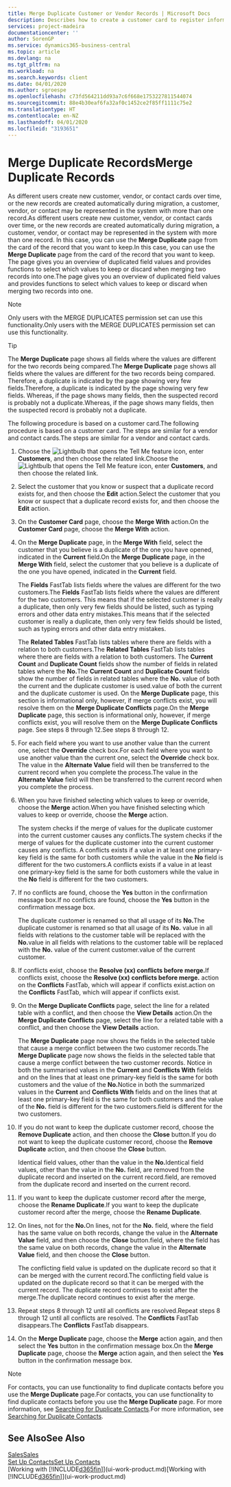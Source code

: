 ```yaml
---
title: Merge Duplicate Customer or Vendor Records | Microsoft Docs
description: Describes how to create a customer card to register information about each new customer or client that you sell to.
services: project-madeira
documentationcenter: ''
author: SorenGP
ms.service: dynamics365-business-central
ms.topic: article
ms.devlang: na
ms.tgt_pltfrm: na
ms.workload: na
ms.search.keywords: client
ms.date: 04/01/2020
ms.author: sgroespe
ms.openlocfilehash: c73fd564211dd93a7c6f668e1753227811544074
ms.sourcegitcommit: 88e4b30eaf6fa32af0c1452ce2f85ff1111c75e2
ms.translationtype: HT
ms.contentlocale: en-NZ
ms.lasthandoff: 04/01/2020
ms.locfileid: "3193651"
---
```

# <a name="merge-duplicate-records"></a><span data-ttu-id="7cfaa-103">Merge Duplicate Records</span><span class="sxs-lookup"><span data-stu-id="7cfaa-103">Merge Duplicate Records</span></span>
<span data-ttu-id="7cfaa-104">As different users create new customer, vendor, or contact cards over time, or the new records are created automatically during migration, a customer, vendor, or contact may be represented in the system with more than one record.</span><span class="sxs-lookup"><span data-stu-id="7cfaa-104">As different users create new customer, vendor, or contact cards over time, or the new records are created automatically during migration, a customer, vendor, or contact may be represented in the system with more than one record.</span></span> <span data-ttu-id="7cfaa-105">In this case, you can use the **Merge Duplicate** page from the card of the record that you want to keep.</span><span class="sxs-lookup"><span data-stu-id="7cfaa-105">In this case, you can use the **Merge Duplicate** page from the card of the record that you want to keep.</span></span> <span data-ttu-id="7cfaa-106">The page gives you an overview of duplicated field values and provides functions to select which values to keep or discard when merging two records into one.</span><span class="sxs-lookup"><span data-stu-id="7cfaa-106">The page gives you an overview of duplicated field values and provides functions to select which values to keep or discard when merging two records into one.</span></span>

> [!NOTE]
> <span data-ttu-id="7cfaa-107">Only users with the MERGE DUPLICATES permission set can use this functionality.</span><span class="sxs-lookup"><span data-stu-id="7cfaa-107">Only users with the MERGE DUPLICATES permission set can use this functionality.</span></span>

> [!TIP]
> <span data-ttu-id="7cfaa-108">The **Merge Duplicate** page shows all fields where the values are different for the two records being compared.</span><span class="sxs-lookup"><span data-stu-id="7cfaa-108">The **Merge Duplicate** page shows all fields where the values are different for the two records being compared.</span></span> <span data-ttu-id="7cfaa-109">Therefore, a duplicate is indicated by the page showing very few fields.</span><span class="sxs-lookup"><span data-stu-id="7cfaa-109">Therefore, a duplicate is indicated by the page showing very few fields.</span></span> <span data-ttu-id="7cfaa-110">Whereas, if the page shows many fields, then the suspected record is probably not a duplicate.</span><span class="sxs-lookup"><span data-stu-id="7cfaa-110">Whereas, if the page shows many fields, then the suspected record is probably not a duplicate.</span></span>

<span data-ttu-id="7cfaa-111">The following procedure is based on a customer card.</span><span class="sxs-lookup"><span data-stu-id="7cfaa-111">The following procedure is based on a customer card.</span></span> <span data-ttu-id="7cfaa-112">The steps are similar for a vendor  and contact cards.</span><span class="sxs-lookup"><span data-stu-id="7cfaa-112">The steps are similar for a vendor  and contact cards.</span></span>

1. <span data-ttu-id="7cfaa-113">Choose the ![Lightbulb that opens the Tell Me feature](media/ui-search/search_small.png "Tell me what you want to do") icon, enter **Customers**, and then choose the related link.</span><span class="sxs-lookup"><span data-stu-id="7cfaa-113">Choose the ![Lightbulb that opens the Tell Me feature](media/ui-search/search_small.png "Tell me what you want to do") icon, enter **Customers**, and then choose the related link.</span></span>
2. <span data-ttu-id="7cfaa-114">Select the customer that you know or suspect that a duplicate record exists for, and then choose the **Edit** action.</span><span class="sxs-lookup"><span data-stu-id="7cfaa-114">Select the customer that you know or suspect that a duplicate record exists for, and then choose the **Edit** action.</span></span>
3. <span data-ttu-id="7cfaa-115">On the **Customer Card** page, choose the **Merge With** action.</span><span class="sxs-lookup"><span data-stu-id="7cfaa-115">On the **Customer Card** page, choose the **Merge With** action.</span></span>
4. <span data-ttu-id="7cfaa-116">On the **Merge Duplicate** page, in the **Merge With** field, select the customer that you believe is a duplicate of the one you have opened, indicated in the **Current** field.</span><span class="sxs-lookup"><span data-stu-id="7cfaa-116">On the **Merge Duplicate** page, in the **Merge With** field, select the customer that you believe is a duplicate of the one you have opened, indicated in the **Current** field.</span></span>

    <span data-ttu-id="7cfaa-117">The **Fields** FastTab lists fields where the values are different for the two customers.</span><span class="sxs-lookup"><span data-stu-id="7cfaa-117">The **Fields** FastTab lists fields where the values are different for the two customers.</span></span> <span data-ttu-id="7cfaa-118">This means that if the selected customer is really a duplicate, then only very few fields should be listed, such as typing errors and other data entry mistakes.</span><span class="sxs-lookup"><span data-stu-id="7cfaa-118">This means that if the selected customer is really a duplicate, then only very few fields should be listed, such as typing errors and other data entry mistakes.</span></span>

    <span data-ttu-id="7cfaa-119">The **Related Tables** FastTab lists tables where there are fields with a relation to both customers.</span><span class="sxs-lookup"><span data-stu-id="7cfaa-119">The **Related Tables** FastTab lists tables where there are fields with a relation to both customers.</span></span> <span data-ttu-id="7cfaa-120">The **Current Count** and **Duplicate Count** fields show the number of fields in related tables where the **No.**</span><span class="sxs-lookup"><span data-stu-id="7cfaa-120">The **Current Count** and **Duplicate Count** fields show the number of fields in related tables where the **No.**</span></span> <span data-ttu-id="7cfaa-121">value of both the current and the duplicate customer is used.</span><span class="sxs-lookup"><span data-stu-id="7cfaa-121">value of both the current and the duplicate customer is used.</span></span> <span data-ttu-id="7cfaa-122">On the **Merge Duplicate** page, this section is informational only, however, if merge conflicts exist, you will resolve them on the **Merge Duplicate Conflicts** page.</span><span class="sxs-lookup"><span data-stu-id="7cfaa-122">On the **Merge Duplicate** page, this section is informational only, however, if merge conflicts exist, you will resolve them on the **Merge Duplicate Conflicts** page.</span></span> <span data-ttu-id="7cfaa-123">See steps 8 through 12.</span><span class="sxs-lookup"><span data-stu-id="7cfaa-123">See steps 8 through 12.</span></span>   

5. <span data-ttu-id="7cfaa-124">For each field where you want to use another value than the current one, select the **Override** check box.</span><span class="sxs-lookup"><span data-stu-id="7cfaa-124">For each field where you want to use another value than the current one, select the **Override** check box.</span></span> <span data-ttu-id="7cfaa-125">The value in the **Alternate Value** field will then be transferred to the current record when you complete the process.</span><span class="sxs-lookup"><span data-stu-id="7cfaa-125">The value in the **Alternate Value** field will then be transferred to the current record when you complete the process.</span></span>
6. <span data-ttu-id="7cfaa-126">When you have finished selecting which values to keep or override, choose the **Merge** action.</span><span class="sxs-lookup"><span data-stu-id="7cfaa-126">When you have finished selecting which values to keep or override, choose the **Merge** action.</span></span>

    <span data-ttu-id="7cfaa-127">The system checks if the merge of values for the duplicate customer into the current customer causes any conflicts.</span><span class="sxs-lookup"><span data-stu-id="7cfaa-127">The system checks if the merge of values for the duplicate customer into the current customer causes any conflicts.</span></span> <span data-ttu-id="7cfaa-128">A conflicts exists if a value in at least one primary-key field is the same for both customers while the value in the **No** field is different for the two customers.</span><span class="sxs-lookup"><span data-stu-id="7cfaa-128">A conflicts exists if a value in at least one primary-key field is the same for both customers while the value in the **No** field is different for the two customers.</span></span>

7. <span data-ttu-id="7cfaa-129">If no conflicts are found, choose the **Yes** button in the confirmation message box.</span><span class="sxs-lookup"><span data-stu-id="7cfaa-129">If no conflicts are found, choose the **Yes** button in the confirmation message box.</span></span>

    <span data-ttu-id="7cfaa-130">The duplicate customer is renamed so that all usage of its **No.**</span><span class="sxs-lookup"><span data-stu-id="7cfaa-130">The duplicate customer is renamed so that all usage of its **No.**</span></span> <span data-ttu-id="7cfaa-131">value in all fields with relations to the customer table will be replaced with the **No.**</span><span class="sxs-lookup"><span data-stu-id="7cfaa-131">value in all fields with relations to the customer table will be replaced with the **No.**</span></span> <span data-ttu-id="7cfaa-132">value of the current customer.</span><span class="sxs-lookup"><span data-stu-id="7cfaa-132">value of the current customer.</span></span>
8. <span data-ttu-id="7cfaa-133">If conflicts exist, choose the **Resolve (xx) conflicts before merge.**</span><span class="sxs-lookup"><span data-stu-id="7cfaa-133">If conflicts exist, choose the **Resolve (xx) conflicts before merge.**</span></span> <span data-ttu-id="7cfaa-134">action on the **Conflicts** FastTab, which will appear if conflicts exist.</span><span class="sxs-lookup"><span data-stu-id="7cfaa-134">action on the **Conflicts** FastTab, which will appear if conflicts exist.</span></span>
9. <span data-ttu-id="7cfaa-135">On the **Merge Duplicate Conflicts** page, select the line for a related table with a conflict, and then choose the **View Details** action.</span><span class="sxs-lookup"><span data-stu-id="7cfaa-135">On the **Merge Duplicate Conflicts** page, select the line for a related table with a conflict, and then choose the **View Details** action.</span></span>

    <span data-ttu-id="7cfaa-136">The **Merge Duplicate** page now shows the fields in the selected table that cause a merge conflict between the two customer records.</span><span class="sxs-lookup"><span data-stu-id="7cfaa-136">The **Merge Duplicate** page now shows the fields in the selected table that cause a merge conflict between the two customer records.</span></span> <span data-ttu-id="7cfaa-137">Notice in both the summarised values in the **Current** and **Conflicts With** fields and on the lines that at least one primary-key field is the same for both customers and the value of the **No.**</span><span class="sxs-lookup"><span data-stu-id="7cfaa-137">Notice in both the summarized values in the **Current** and **Conflicts With** fields and on the lines that at least one primary-key field is the same for both customers and the value of the **No.**</span></span> <span data-ttu-id="7cfaa-138">field is different for the two customers.</span><span class="sxs-lookup"><span data-stu-id="7cfaa-138">field is different for the two customers.</span></span>   
10. <span data-ttu-id="7cfaa-139">If you do not want to keep the duplicate customer record, choose the **Remove Duplicate** action, and then choose the **Close** button.</span><span class="sxs-lookup"><span data-stu-id="7cfaa-139">If you do not want to keep the duplicate customer record, choose the **Remove Duplicate** action, and then choose the **Close** button.</span></span>

    <span data-ttu-id="7cfaa-140">Identical field values, other than the value in the **No.**</span><span class="sxs-lookup"><span data-stu-id="7cfaa-140">Identical field values, other than the value in the **No.**</span></span> <span data-ttu-id="7cfaa-141">field, are removed from the duplicate record and inserted on the current record.</span><span class="sxs-lookup"><span data-stu-id="7cfaa-141">field, are removed from the duplicate record and inserted on the current record.</span></span>
11. <span data-ttu-id="7cfaa-142">If you want to keep the duplicate customer record after the merge,  choose the **Rename Duplicate**.</span><span class="sxs-lookup"><span data-stu-id="7cfaa-142">If you want to keep the duplicate customer record after the merge,  choose the **Rename Duplicate**.</span></span>
12. <span data-ttu-id="7cfaa-143">On lines, not for the **No.**</span><span class="sxs-lookup"><span data-stu-id="7cfaa-143">On lines, not for the **No.**</span></span> <span data-ttu-id="7cfaa-144">field, where the field has the same value on both records, change the value in the **Alternate Value** field, and then choose the **Close** button.</span><span class="sxs-lookup"><span data-stu-id="7cfaa-144">field, where the field has the same value on both records, change the value in the **Alternate Value** field, and then choose the **Close** button.</span></span>

    <span data-ttu-id="7cfaa-145">The conflicting field value is updated on the duplicate record so that it can be merged with the current record.</span><span class="sxs-lookup"><span data-stu-id="7cfaa-145">The conflicting field value is updated on the duplicate record so that it can be merged with the current record.</span></span> <span data-ttu-id="7cfaa-146">The duplicate record continues to exist after the merge.</span><span class="sxs-lookup"><span data-stu-id="7cfaa-146">The duplicate record continues to exist after the merge.</span></span>
13. <span data-ttu-id="7cfaa-147">Repeat steps 8 through 12 until all conflicts are resolved.</span><span class="sxs-lookup"><span data-stu-id="7cfaa-147">Repeat steps 8 through 12 until all conflicts are resolved.</span></span> <span data-ttu-id="7cfaa-148">The **Conflicts** FastTab disappears.</span><span class="sxs-lookup"><span data-stu-id="7cfaa-148">The **Conflicts** FastTab disappears.</span></span>
14. <span data-ttu-id="7cfaa-149">On the **Merge Duplicate** page, choose the **Merge** action again, and then select the **Yes** button in the confirmation message box.</span><span class="sxs-lookup"><span data-stu-id="7cfaa-149">On the **Merge Duplicate** page, choose the **Merge** action again, and then select the **Yes** button in the confirmation message box.</span></span>

> [!NOTE]
> <span data-ttu-id="7cfaa-150">For contacts, you can use functionality to find duplicate contacts before you use the **Merge Duplicate** page.</span><span class="sxs-lookup"><span data-stu-id="7cfaa-150">For contacts, you can use functionality to find duplicate contacts before you use the **Merge Duplicate** page.</span></span> <span data-ttu-id="7cfaa-151">For more information, see [Searching for Duplicate Contacts](marketing-setup-contacts.md#searching-for-duplicate-contacts).</span><span class="sxs-lookup"><span data-stu-id="7cfaa-151">For more information, see [Searching for Duplicate Contacts](marketing-setup-contacts.md#searching-for-duplicate-contacts).</span></span>

## <a name="see-also"></a><span data-ttu-id="7cfaa-152">See Also</span><span class="sxs-lookup"><span data-stu-id="7cfaa-152">See Also</span></span>
[<span data-ttu-id="7cfaa-153">Sales</span><span class="sxs-lookup"><span data-stu-id="7cfaa-153">Sales</span></span>](sales-manage-sales.md)  
[<span data-ttu-id="7cfaa-154">Set Up Contacts</span><span class="sxs-lookup"><span data-stu-id="7cfaa-154">Set Up Contacts</span></span>](marketing-setup-contacts.md)  
<span data-ttu-id="7cfaa-155">[Working with [!INCLUDE[d365fin](includes/d365fin_md.md)]](ui-work-product.md)</span><span class="sxs-lookup"><span data-stu-id="7cfaa-155">[Working with [!INCLUDE[d365fin](includes/d365fin_md.md)]](ui-work-product.md)</span></span>

